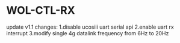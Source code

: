 # WOL-CTL-RX
update v1.1 
changes:
1.disable ucosiii uart serial api 
2.enable uart rx interrupt
3.modify single 4g datalink frequency from 6Hz to 20Hz
